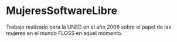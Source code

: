 # MujeresSoftwareLibre

Trabajo realizado para la UNED en el año 2006 sobre el papel de las mujeres en el mundo FLOSS en aquel momento. 


